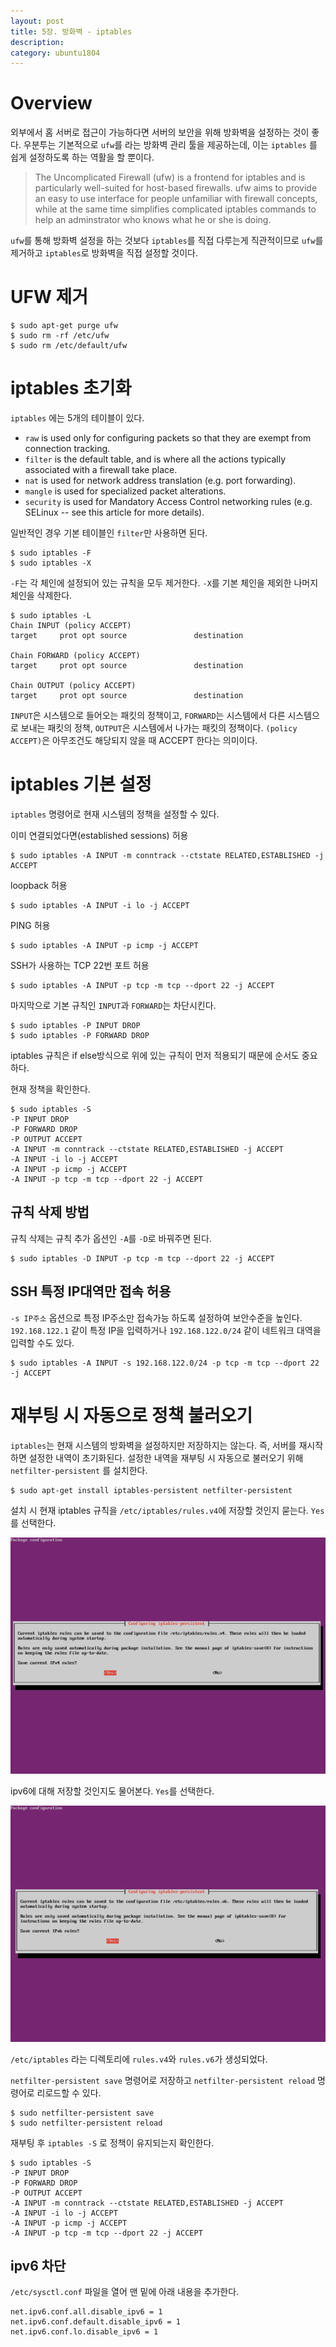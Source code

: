 ```yaml
---
layout: post
title: 5장. 방화벽 - iptables
description:
category: ubuntu1804
---
```


# Overview

외부에서 홈 서버로 접근이 가능하다면 서버의 보안을 위해 방화벽을 설정하는 것이 좋다. 우분투는 기본적으로 `ufw`를 라는 방화벽 관리 툴을 제공하는데, 이는 `iptables` 를 쉽게 설정하도록 하는 역활을 할 뿐이다.

>The Uncomplicated Firewall (ufw) is a frontend for iptables and is particularly well-suited for host-based firewalls. ufw aims to provide an easy to use interface for people unfamiliar with firewall concepts, while at the same time simplifies complicated iptables commands to help an adminstrator who knows what he or she is doing.

`ufw`를 통해 방화벽 설정을 하는 것보다 `iptables`를 직접 다루는게 직관적이므로 `ufw`를 제거하고 `iptables`로 방화벽을 직접 설정할 것이다.

# UFW 제거

```
$ sudo apt-get purge ufw
$ sudo rm -rf /etc/ufw
$ sudo rm /etc/default/ufw
```

# iptables 초기화

`iptables` 에는 5개의 테이블이 있다.
- `raw` is used only for configuring packets so that they are exempt from connection tracking.
- `filter` is the default table, and is where all the actions typically associated with a firewall take place.
- `nat` is used for network address translation (e.g. port forwarding).
- `mangle` is used for specialized packet alterations.
- `security` is used for Mandatory Access Control networking rules (e.g. SELinux -- see this article for more details).

일반적인 경우 기본 테이블인 `filter`만 사용하면 된다.

```
$ sudo iptables -F
$ sudo iptables -X
```
`-F`는 각 체인에 설정되어 있는 규칙을 모두 제거한다. `-X`를 기본 체인을 제외한 나머지 체인을 삭제한다.

```
$ sudo iptables -L
Chain INPUT (policy ACCEPT)
target     prot opt source               destination         

Chain FORWARD (policy ACCEPT)
target     prot opt source               destination         

Chain OUTPUT (policy ACCEPT)
target     prot opt source               destination 
```

`INPUT`은 시스템으로 들어오는 패킷의 정책이고, `FORWARD`는 시스템에서 다른 시스템으로 보내는 패킷의 정책, `OUTPUT`은 시스템에서 나가는 패킷의 정책이다. `(policy ACCEPT)`은 아무조건도 해당되지 않을 때 ACCEPT 한다는 의미이다.

# iptables 기본 설정

`iptables` 명령어로 현재 시스템의 정책을 설정할 수 있다.

이미 연결되었다면(established sessions) 허용
```
$ sudo iptables -A INPUT -m conntrack --ctstate RELATED,ESTABLISHED -j ACCEPT
```

loopback 허용
```
$ sudo iptables -A INPUT -i lo -j ACCEPT
```

PING 허용
```
$ sudo iptables -A INPUT -p icmp -j ACCEPT
```

SSH가 사용하는 TCP 22번 포트 허용
```
$ sudo iptables -A INPUT -p tcp -m tcp --dport 22 -j ACCEPT
```

마지막으로 기본 규칙인 `INPUT`과 `FORWARD`는 차단시킨다.
```
$ sudo iptables -P INPUT DROP
$ sudo iptables -P FORWARD DROP
```

iptables 규칙은 if else방식으로 위에 있는 규칙이 먼저 적용되기 때문에 순서도 중요하다.

현재 정책을 확인한다.

```
$ sudo iptables -S
-P INPUT DROP
-P FORWARD DROP
-P OUTPUT ACCEPT
-A INPUT -m conntrack --ctstate RELATED,ESTABLISHED -j ACCEPT
-A INPUT -i lo -j ACCEPT
-A INPUT -p icmp -j ACCEPT
-A INPUT -p tcp -m tcp --dport 22 -j ACCEPT
```

## 규칙 삭제 방법
규칙 삭제는 규칙 추가 옵션인 `-A`를 `-D`로 바꿔주면 된다. 

```
$ sudo iptables -D INPUT -p tcp -m tcp --dport 22 -j ACCEPT
```

## SSH 특정 IP대역만 접속 허용
 `-s IP주소` 옵션으로 특정 IP주소만 접속가능 하도록 설정하여 보안수준을 높인다. `192.168.122.1` 같이 특정 IP을 입력하거나 `192.168.122.0/24` 같이 네트워크 대역을 입력할 수도 있다.

```
$ sudo iptables -A INPUT -s 192.168.122.0/24 -p tcp -m tcp --dport 22 -j ACCEPT
```

# 재부팅 시 자동으로 정책 불러오기

`iptables`는 현재 시스템의 방화벽을 설정하지만 저장하지는 않는다. 즉, 서버를 재시작하면 설정한 내역이 초기화된다. 설정한 내역을 재부팅 시 자동으로 불러오기 위해 `netfilter-persistent` 를 설치한다.

```
$ sudo apt-get install iptables-persistent netfilter-persistent
```

설치 시 현재 iptables 규칙을 `/etc/iptables/rules.v4`에 저장할 것인지 묻는다. `Yes`를 선택한다.

![](/images/ubuntu1804/42.png)

ipv6에 대해 저장할 것인지도 물어본다. `Yes`를 선택한다.

![](/images/ubuntu1804/43.png)

`/etc/iptables` 라는 디렉토리에 `rules.v4`와 `rules.v6`가 생성되었다.

`netfilter-persistent save` 명령어로 저장하고 `netfilter-persistent reload` 명령어로 리로드할 수 있다.

```
$ sudo netfilter-persistent save
$ sudo netfilter-persistent reload
```

재부팅 후 `iptables -S` 로 정책이 유지되는지 확인한다.

```
$ sudo iptables -S
-P INPUT DROP
-P FORWARD DROP
-P OUTPUT ACCEPT
-A INPUT -m conntrack --ctstate RELATED,ESTABLISHED -j ACCEPT
-A INPUT -i lo -j ACCEPT
-A INPUT -p icmp -j ACCEPT
-A INPUT -p tcp -m tcp --dport 22 -j ACCEPT
```

## ipv6 차단

 `/etc/sysctl.conf` 파일을 열어 맨 밑에 아래 내용을 추가한다.

```
net.ipv6.conf.all.disable_ipv6 = 1
net.ipv6.conf.default.disable_ipv6 = 1
net.ipv6.conf.lo.disable_ipv6 = 1
```
